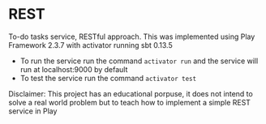 REST
======

To-do tasks service, RESTful approach.
This was implemented using Play Framework 2.3.7 with activator running sbt 0.13.5
* To run the service run the command `activator run` and the service will run at localhost:9000 by default
* To test the service run the command `activator test`

Disclaimer: This project has an educational porpuse, it does not intend to solve a real world problem but to teach how to implement a simple REST service in Play